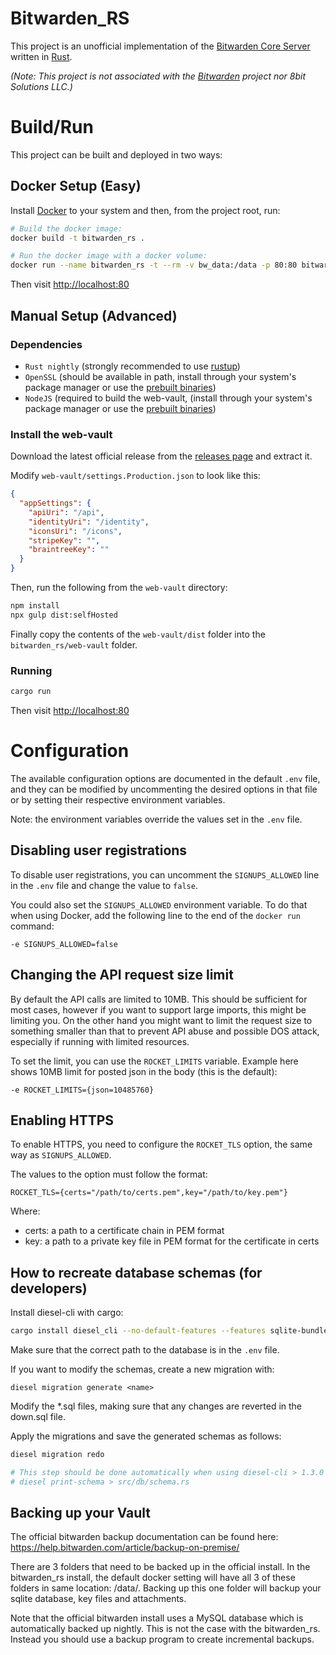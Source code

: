 
# Bitwarden_RS
This project is an unofficial implementation of the [Bitwarden Core Server](https://github.com/bitwarden/core) written in [Rust](https://www.rust-lang.org/).

*(Note: This project is not associated with the [Bitwarden](https://bitwarden.com/) project nor 8bit Solutions LLC.)*

# Build/Run
This project can be built and deployed in two ways:

## Docker Setup (Easy)
Install [Docker](https://www.docker.com/) to your system and then, from the project root, run:
```sh
# Build the docker image:
docker build -t bitwarden_rs .

# Run the docker image with a docker volume:
docker run --name bitwarden_rs -t --rm -v bw_data:/data -p 80:80 bitwarden_rs
```
Then visit [http://localhost:80](http://localhost:80)

## Manual Setup (Advanced)
### Dependencies
- `Rust nightly` (strongly recommended to use [rustup](https://rustup.rs/))
- `OpenSSL` (should be available in path, install through your system's package manager or use the [prebuilt binaries](https://wiki.openssl.org/index.php/Binaries))
- `NodeJS` (required to build the web-vault, (install through your system's package manager or use the [prebuilt binaries](https://nodejs.org/en/download/))

### Install the web-vault
Download the latest official release from the [releases page](https://github.com/bitwarden/web/releases) and extract it.

Modify `web-vault/settings.Production.json` to look like this:
```json
{
  "appSettings": {
    "apiUri": "/api",
    "identityUri": "/identity",
    "iconsUri": "/icons",
    "stripeKey": "",
    "braintreeKey": ""
  }
}
```

Then, run the following from the `web-vault` directory:
```sh
npm install
npx gulp dist:selfHosted
```

Finally copy the contents of the `web-vault/dist` folder into the `bitwarden_rs/web-vault` folder.

### Running
```sh
cargo run
```
Then visit [http://localhost:80](http://localhost:80)

# Configuration
The available configuration options are documented in the default `.env` file, and they can be modified by uncommenting the desired options in that file or by setting their respective environment variables.

Note: the environment variables override the values set in the `.env` file.

## Disabling user registrations
To disable user registrations, you can uncomment the `SIGNUPS_ALLOWED` line in the `.env` file and change the value to `false`.

You could also set the `SIGNUPS_ALLOWED` environment variable. To do that when using Docker, add the following line to the end of the `docker run` command:
```
-e SIGNUPS_ALLOWED=false
```

## Changing the API request size limit

By default the API calls are limited to 10MB. This should be sufficient for most cases, however if you want to support large imports, this might be limiting you. On the other hand you might want to limit the request size to something smaller than that to prevent API abuse and possible DOS attack, especially if running with limited resources.

To set the limit, you can use the `ROCKET_LIMITS` variable. Example here shows 10MB limit for posted json in the body (this is the default):
```
-e ROCKET_LIMITS={json=10485760}
```

## Enabling HTTPS
To enable HTTPS, you need to configure the `ROCKET_TLS` option, the same way as `SIGNUPS_ALLOWED`.

The values to the option must follow the format:
```
ROCKET_TLS={certs="/path/to/certs.pem",key="/path/to/key.pem"}
```
Where:
- certs: a path to a certificate chain in PEM format
- key: a path to a private key file in PEM format for the certificate in certs

## How to recreate database schemas (for developers)
Install diesel-cli with cargo:
```sh
cargo install diesel_cli --no-default-features --features sqlite-bundled
```

Make sure that the correct path to the database is in the `.env` file.

If you want to modify the schemas, create a new migration with:
```
diesel migration generate <name>
```

Modify the *.sql files, making sure that any changes are reverted in the down.sql file.

Apply the migrations and save the generated schemas as follows:
```sh
diesel migration redo

# This step should be done automatically when using diesel-cli > 1.3.0
# diesel print-schema > src/db/schema.rs
```

## Backing up your Vault
The official bitwarden backup documentation can be found here:
https://help.bitwarden.com/article/backup-on-premise/

There are 3 folders that need to be backed up in the official install. In the bitwarden_rs install, the default docker setting will have all 3 of these folders in same location: /data/.
Backing up this one folder will backup your sqlite database, key files and attachments. 

Note that the official bitwarden install uses a MySQL database which is automatically backed up nightly. This is not the case with the bitwarden_rs. Instead you should use a backup program to create incremental backups.

